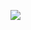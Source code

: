 <a href="https://www.codewars.com/users/asahiocean"><img src="https://www.codewars.com/users/asahiocean/badges/large" align="left"></a>
